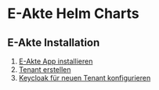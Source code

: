 # E-Akte Helm Charts
## E-Akte Installation
1. [E-Akte App installieren](doc/setup-eakte-app.md)
2. [Tenant erstellen](doc/setup-eakte-tenant.md)
3. [Keycloak für neuen Tenant konfigurieren](doc/setup-eakte-keycloak.md)